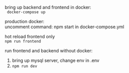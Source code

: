 bring up backend and frontend in docker:    
``` docker-compose up```    
    
production docker:   
uncomment command: npm start in docker-compose.yml   
    
hot reload frontend only   
``` npm run frontend ```   
    
run frontend and backend without docker:    
1. bring up mysql server, change env in .env    
2. ``` npm run dev ```    
